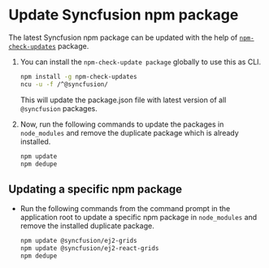 # Update Syncfusion npm package

The latest Syncfusion npm package can be updated with the help of [`npm-check-updates`](https://www.npmjs.com/package/npm-check-updates) package.

1. You can install the `npm-check-update package` globally to use this as CLI.

    ```bash
    npm install -g npm-check-updates
    ncu -u -f /^@syncfusion/
    ```

    This will update the package.json file with latest version of all `@syncfusion` packages.

2. Now, run the following commands to update the packages in `node_modules` and remove the duplicate package which is already installed.

    ```bash
    npm update
    npm dedupe
    ```

## Updating a specific npm package

* Run the following commands from the command prompt in the application root to update a specific npm package in `node_modules` and remove the installed duplicate package.

    ```bash
    npm update @syncfusion/ej2-grids
    npm update @syncfusion/ej2-react-grids
    npm dedupe
    ```
